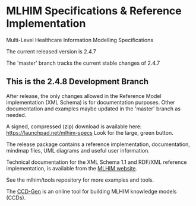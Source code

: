 MLHIM Specifications & Reference Implementation
===============================================

Multi-Level Healthcare Information Modelling Specifications

The current released version is 2.4.7

The 'master' branch tracks the current stable changes of 2.4.7

This is the 2.4.8 Development Branch
-------------------------------------

After release, the only changes allowed in the Reference Model implementation (XML Schema) is for documentation purposes. Other documentation and examples maybe updated in the 'master' branch as needed.

A signed, compressed (zip) download is available here: https://launchpad.net/mlhim-specs Look for the large, green button. 

The release package contains a reference implementation, documentation, mindmap files, UML diagrams and useful user information. 

Technical documentation for the XML Schema 1.1 and RDF/XML reference implementation, is available from the
[MLHIM website](http://mlhim.org/documents.html).

See the mlhim/tools repository for more examples and tools. 

The [CCD-Gen](http://www.ccdgen.com) is an online tool for building MLHIM knowledge models (CCDs).



